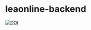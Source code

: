 # leaonline-backend

[![DOI](https://zenodo.org/badge/204466117.svg)](https://zenodo.org/doi/10.5281/zenodo.10816758)
